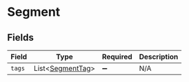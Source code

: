 # Segment


## Fields

| Field                                                 | Type                                                  | Required                                              | Description                                           |
| ----------------------------------------------------- | ----------------------------------------------------- | ----------------------------------------------------- | ----------------------------------------------------- |
| `tags`                                                | List<[SegmentTag](../../models/shared/SegmentTag.md)> | :heavy_minus_sign:                                    | N/A                                                   |